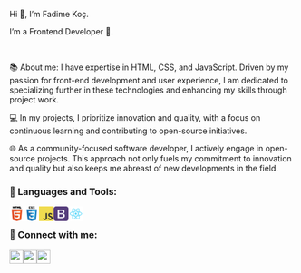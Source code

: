 Hi :wave:, I’m Fadime Koç. 


I’m a Frontend Developer :rocket:.

<br/>

:books: About me: I have expertise in HTML, CSS, and JavaScript. Driven by my passion for front-end development and user experience, I am dedicated to specializing further in these technologies and enhancing my skills through project work.


:computer: In my projects, I prioritize innovation and quality, with a focus on continuous learning and contributing to open-source initiatives.


:globe_with_meridians: As a community-focused software developer, I actively engage in open-source projects. This approach not only fuels my commitment to innovation and quality but also keeps me abreast of new developments in the field.


### 🔧 Languages and Tools:

<img align="left" alt="html" width="26px" src="https://raw.githubusercontent.com/github/explore/cebd63002168a05a6a642f309227eefeccd92950/topics/html/html.png"/>
<img align="left" alt="css" width="26px" src="https://raw.githubusercontent.com/github/explore/cebd63002168a05a6a642f309227eefeccd92950/topics/css/css.png"/>
<img align="left" alt="html" width="26px" src="https://raw.githubusercontent.com/github/explore/cebd63002168a05a6a642f309227eefeccd92950/topics/javascript/javascript.png"/>
<img align="left" alt="bootstrap" width="26px" src="https://raw.githubusercontent.com/github/explore/cebd63002168a05a6a642f309227eefeccd92950/topics/bootstrap/bootstrap.png"/>
<img align="left" alt="react" width="26px" src="https://raw.githubusercontent.com/github/explore/cebd63002168a05a6a642f309227eefeccd92950/topics/react/react.png"/>


<br />

 ### 📩  Connect with me:
 
[<img align="left" height="24" width="24" src="https://cdn.jsdelivr.net/npm/simple-icons@v4/icons/medium.svg" />][medium]
[<img align="left" height="24" width="24" src="https://cdn.jsdelivr.net/npm/simple-icons@v4/icons/linkedin.svg" />][linkedin]
[<img align="left" height="24" width="24" src="https://cdn.jsdelivr.net/npm/simple-icons@v4/icons/github.svg" />][github]


<br />

[medium]: https://medium.com/@kocfadime596
[linkedin]:https://www.linkedin.com/in/fadime-koç-55a36919a/
[github]: https://github.com/fadimekoc
<br />

